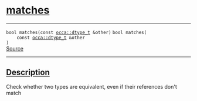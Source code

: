 
<h1 id="matches">
 <a href="#/api/dtype_t/matches" class="anchor">
   <span>matches</span>
  </a>
</h1>

<div class="signature">

<hr>

  <div class="definition-container">
    <div class="definition">
      <code class="desktop-only"><span class="token keyword">bool</span> matches(<span class="token keyword">const</span> <a href="#/api/dtype_t/">occa::dtype_t</a> &other)</code>
      <code class="mobile-only"><span class="token keyword">bool</span> matches(
    <span class="token keyword">const</span> <a href="#/api/dtype_t/">occa::dtype_t</a> &other
)</code>
      <div class="flex-spacing"></div>
      <a href="https://github.com/libocca/occa/blob/22da1992/include/occa/dtype/dtype.hpp#L222" target="_blank">Source</a>
    </div>
    
  </div>

  <hr>
</div>


<h2 id="description">
 <a href="#/api/dtype_t/matches?id=description" class="anchor">
   <span>Description</span>
  </a>
</h2>

Check whether two types are equivalent, even if their references don't match
